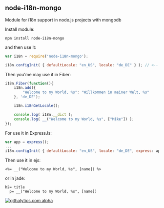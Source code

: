 node-i18n-mongo
---------

Module for i18n support in node.js projects with mongodb

Install module:
```
npm install node-i18n-mongo
```
and then use it:
```js
var i18n = require('node-i18n-mongo');

i18n.configInit( { defaultLocale: "en_US", locale: "de_DE" } ); // <-- init config, mongo connect and global function apply
```
Then you'me may use it in Fiber:
```js
i18n.Fiber(function(){
	i18n.add({
        "Welcome to my World, %s": "Willkommen in meiner Welt, %s"
    }, 'de_DE');

    i18n.i18nGetLocale();

    console.log( i18n.__dict );
    console.log( __("Welcome to my World, %s", ["Mike"]) );
});
```
For use it in ExpressJs:
```js
var app = express();
...
i18n.configInit( { defaultLocale: "en_US", locale: "de_DE", express: app } );
```
Then use it in ejs:
```ejs
<%= __("Welcome to my World, %s", [name]) %>
```
or in jade:
```jade
h2= title
  p= __("Welcome to my World, %s", [name])
```

[![githalytics.com alpha](https://cruel-carlota.pagodabox.com/ed36d1c3baed23c90d1b124eed915970 "githalytics.com")](http://githalytics.com/gillbeits/node-i18n)
